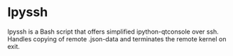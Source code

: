 Ipyssh
======

Ipyssh is a Bash script that offers simplified ipython-qtconsole over ssh. Handles copying of remote .json-data and terminates the remote kernel on exit.